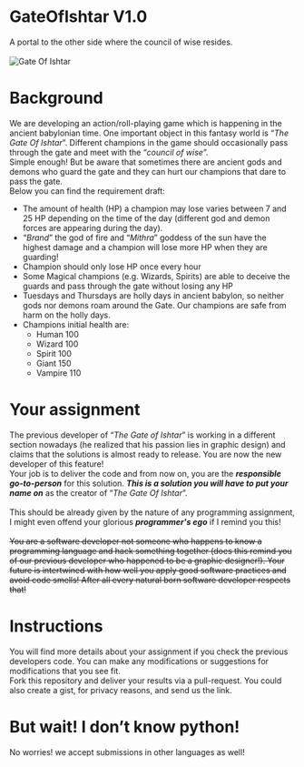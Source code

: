 # GateOfIshtar V1.0
A portal to the other side where the council of wise resides.
<br>
<br>
![Gate Of Ishtar](https://ibb.co/fNtvd1g)
<br>
# Background
We are developing an action/roll-playing game which is happening in the ancient babylonian time. One important object in this fantasy world is “*The Gate Of Ishtar*”. Different champions in the game should occasionally pass through the gate and meet with the “*council of wise*”.
<br>
Simple enough! But be aware that sometimes there are ancient gods and demons who guard the gate and they can hurt our champions that dare to pass the gate.
<br>
Below you can find the requirement draft:
* The amount of health (HP) a champion may lose varies between 7 and 25 HP depending on the time of the day (different god and demon forces are appearing during the day).
* “*Brand*” the god of fire and “*Mithra*” goddess of the sun have the highest damage and a champion will lose more HP when they are guarding!
* Champion should only lose HP once every hour
* Some Magical champions (e.g. Wizards, Spirits) are able to deceive the guards and pass through the gate without losing any HP
* Tuesdays and Thursdays are holly days in ancient babylon, so neither gods nor demons roam around the Gate. Our champions are safe from harm on the holly days.
* Champions initial health are:
  * Human 100
  * Wizard 100
  * Spirit 100
  * Giant 150
  * Vampire 110

# Your assignment
The previous developer of “*The Gate of Ishtar*” is working in a different section nowadays (he realized that his passion lies in graphic design) and claims that the solutions is almost ready to release. You are now the new developer of this feature!
<br>
Your job is to deliver the code and from now on, you are the ***responsible go-to-person*** for this solution. ***This is a solution you will have to put your name on*** as the creator of “*The Gate Of Ishtar*”.
<br>
<br>
This should be already given by the nature of any programming assignment, I might even offend your glorious ***programmer's ego*** if I remind you this!
<br>
<br>
~~You are a software developer not someone who happens to know a programming language and hack something together (does this remind you of our previous developer who happened to be a graphic designer!). Your future is intertwined with how well you apply good software practices and avoid code smells! After all every natural born software developer respects that!~~

# Instructions
You will find more details about your assignment if you check the previous developers code. You can make any modifications or suggestions for modifications that you see fit.
<br>
Fork this repository and deliver your results via a pull-request. You could also create a gist, for privacy reasons, and send us the link.

# But wait! I don’t know python!
No worries! we accept submissions in other languages as well!
